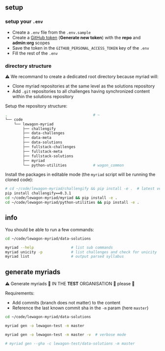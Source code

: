 
## setup

### setup your `.env`

- Create a `.env` file from the `.env.sample`
- Create a [GitHub token](https://github.com/settings/tokens) (**Generate new token**) with the **repo** and **admin:org** scopes
- Save the token in the `GITHUB_PERSONAL_ACCESS_TOKEN` key of the `.env`
- Fill the rest of the `.env`

### directory structure

⚠️ We recommand to create a dedicated root directory because myriad will:
- Clone myriad repositories at the same level as the solutions repository
- Add `.git` repositories to all challenges having synchronized content within the solutions repository

Setup the repository structure:

``` bash
.                                       # ~
└── code
    └── lewagon-myriad
        ├── challengify
        ├── data-challenges
        ├── data-meta
        ├── data-solutions
        ├── fullstack-challenges
        ├── fullstack-meta
        ├── fullstack-solutions
        ├── myriad
        └── python-utilities            # wagon_common
```

Install the packages in editable mode (the `myriad` script will be running the cloned code):

``` bash
# cd ~/code/lewagon-myriad/challengify && pip install -e .  # latest version not running with myriad at the moment
pip install challengify==0.3.1
cd ~/code/lewagon-myriad/myriad && pip install -e .
cd ~/code/lewagon-myriad/python-utilities && pip install -e .
```

## info

You should be able to run a few commands:

``` bash
cd ~/code/lewagon-myriad/data-solutions

myriad --help                 # list sub commands
myriad unicity -p             # list challenges and check for unicity
myriad list                   # output parsed syllabus
```

## generate myriads

⚠️ Generate myriads 🚨 IN THE **TEST** ORGANISATION 🚨 please 🙏

Requirements:
- Add commits (branch does not matter) to the content
- Reference the last known commit sha in the `-m` param (here `master`)

``` bash
cd ~/code/lewagon-myriad/data-solutions

myriad gen -o lewagon-test -m master

myriad gen -o lewagon-test -m master -v  # verbose mode

# myriad gen --gha -c lewagon-test/data-solutions -m master
```
